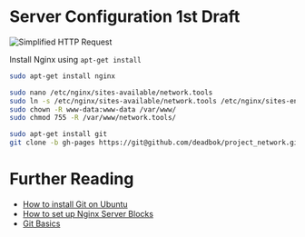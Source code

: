 # Server Configuration 1st Draft

![Simplified HTTP Request](./images/network-diagram-http.png)

Install Nginx using `apt-get install`
```bash
sudo apt-get install nginx
```

```bash
sudo nano /etc/nginx/sites-available/network.tools
sudo ln -s /etc/nginx/sites-available/network.tools /etc/nginx/sites-enabled/
sudo chown -R www-data:www-data /var/www/
sudo chmod 755 -R /var/www/network.tools/
```

```bash
sudo apt-get install git
git clone -b gh-pages https://git@github.com/deadbok/project_network.git
```

# Further Reading
- [How to install Git on Ubuntu](https://www.digitalocean.com/community/tutorials/how-to-install-git-on-ubuntu-14-04)
- [How to set up Nginx Server Blocks](https://www.digitalocean.com/community/tutorials/how-to-set-up-nginx-server-blocks-virtual-hosts-on-ubuntu-16-04)
- [Git Basics](https://git-scm.com/book/en/v2/Git-Basics-Viewing-the-Commit-History)
